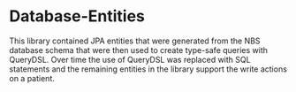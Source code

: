 # Database-Entities

This library contained JPA entities that were generated from the NBS database schema that were then used to create
type-safe queries with QueryDSL. Over time the use of QueryDSL was replaced with SQL statements and the remaining
entities in the library support the write actions on a patient.
